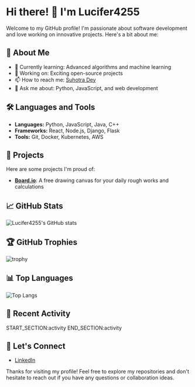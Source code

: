 # Hi there! 👋 I'm Lucifer4255

Welcome to my GitHub profile! I'm passionate about software development and love working on innovative projects. Here's a bit about me:

## 🚀 About Me
- 🌱 Currently learning: Advanced algorithms and machine learning
- 💼 Working on: Exciting open-source projects
- 📫 How to reach me: [Suhotra Dey](mailto:deysuhotra@gmail.com)
- 💬 Ask me about: Python, JavaScript, and web development

## 🛠️ Languages and Tools
- **Languages:** Python, JavaScript, Java, C++
- **Frameworks:** React, Node.js, Django, Flask
- **Tools:** Git, Docker, Kubernetes, AWS

## 🔭 Projects
Here are some projects I'm proud of:

- [**Board.io**](https://github.com/Lucifer4255/Board.io): A free drawing canvas for your daily rough works and calculations 
<!-- - [**Another Project**](https://github.com/Lucifer4255/another-project): A brief description of what this project does. -->

## 📈 GitHub Stats
![Lucifer4255's GitHub stats](https://github-readme-stats.vercel.app/api?username=Lucifer4255&show_icons=true&theme=radical)

## 🏆 GitHub Trophies
![trophy](https://github-profile-trophy.vercel.app/?username=Lucifer4255&theme=onedark)

## 📊 Top Languages
![Top Langs](https://github-readme-stats.vercel.app/api/top-langs/?username=Lucifer4255&layout=compact&theme=radical)

## 🚀 Recent Activity
START_SECTION:activity
END_SECTION:activity

## 🤝 Let's Connect
- [LinkedIn](https://www.linkedin.com/in/suhotra-dey)
<!-- - [Twitter](https://twitter.com/your-twitter-handle) -->
<!-- - [Blog](https://your-blog.com) -->

Thanks for visiting my profile! Feel free to explore my repositories and don't hesitate to reach out if you have any questions or collaboration ideas.
